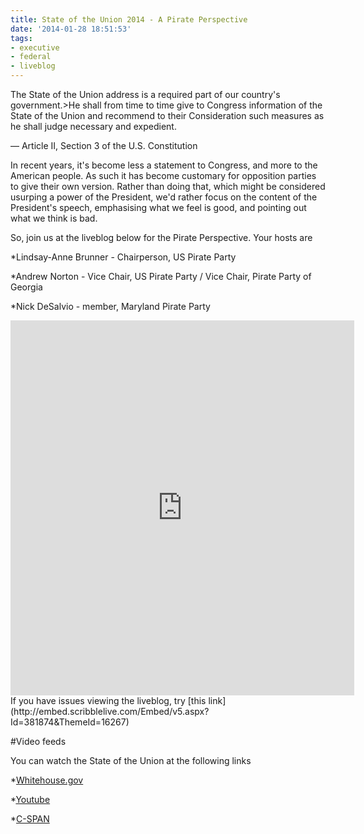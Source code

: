 ```yaml
---
title: State of the Union 2014 - A Pirate Perspective
date: '2014-01-28 18:51:53'
tags:
- executive
- federal
- liveblog
---
```


The State of the Union address is a required part of our country's government.>He shall from time to time give to Congress information of the State of the Union and recommend to their Consideration such measures as he shall judge necessary and expedient.

— Article II, Section 3 of the U.S. Constitution

In recent years, it's become less a statement to Congress, and more to the American people. As such it has become customary for opposition parties to give their own version. Rather than doing that, which might be considered usurping a power of the President, we'd rather focus on the content of the President's speech, emphasising what we feel is good, and pointing out what we think is bad.

So, join us at the liveblog below for the Pirate Perspective. Your hosts are

*Lindsay-Anne Brunner - Chairperson, US Pirate Party

	
*Andrew Norton - Vice Chair, US Pirate Party / Vice Chair, Pirate Party of Georgia

	
*Nick DeSalvio - member, Maryland Pirate Party

<iframe width="550" height="600" frameborder="0" src="http://embed.scribblelive.com/Embed/v5.aspx?Id=381874&amp;ThemeId=16267"></iframe>If you have issues viewing the liveblog, try 
[this link](http://embed.scribblelive.com/Embed/v5.aspx?Id=381874&amp;ThemeId=16267)

#Video feeds

You can watch the State of the Union at the following links

*[Whitehouse.gov](http://www.whitehouse.gov/sotu)

	
*[Youtube](https://www.youtube.com/watch?feature=player_embedded&v=5djtYZuqz_8)

	
*[C-SPAN](http://www.c-span.org/Events/President-Obamas-2014-State-of-the-Union-Speech/10737427373-1/)
